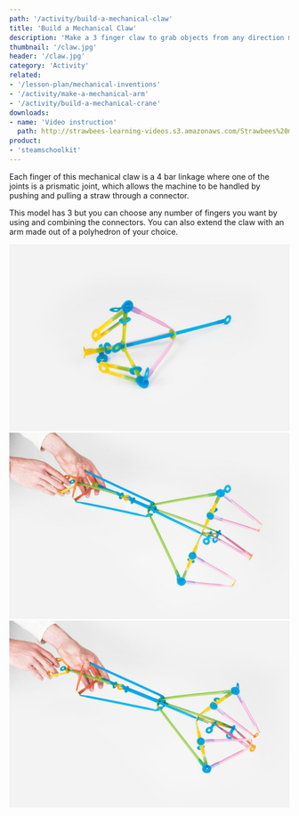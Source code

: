 ```yaml
---
path: '/activity/build-a-mechanical-claw'
title: 'Build a Mechanical Claw'
description: 'Make a 3 finger claw to grab objects from any direction moving a single straw.'
thumbnail: '/claw.jpg'
header: '/claw.jpg'
category: 'Activity'
related:
- '/lesson-plan/mechanical-inventions'
- '/activity/make-a-mechanical-arm'
- '/activity/build-a-mechanical-crane'
downloads:
- name: 'Video instruction'
  path: http://strawbees-learning-videos.s3.amazonaws.com/Strawbees%20mechanical%20claw.shrink.mp4
product:
- 'steamschoolkit'
---
```


<section component="youtube" url="https://youtu.be/QsTzkzfnWfI"></section>

Each finger of this mechanical claw is a 4 bar linkage where one of the joints is a prismatic joint, which allows the machine to be handled by pushing and pulling a straw through a connector.

This model has 3 but you can choose any number of fingers you want by using and combining the connectors. You can also extend the claw with an arm made out of a polyhedron of your choice.

<section component="gallery">

![Make it in many sizes!](/claw2.jpg)
![Extend the claw with an arm so it's easier to handle](/claw3.jpg)
![Open and close the arm by pulling and pushing a single straw](/claw4.jpg)

</section>
